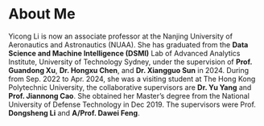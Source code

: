 # About Me
Yicong Li is now an associate professor at the Nanjing University of Aeronautics and Astronautics (NUAA). She has
graduated from the **Data Science and Machine Intelligence (DSMI)** Lab of Advanced Analytics Institute, University of
Technology Sydney, under the supervision of **Prof. Guandong Xu**, **Dr. Hongxu Chen**, and **Dr. Xiangguo Sun** in 2024. During
from Sep. 2022 to Apr. 2024, she was a visiting student at The Hong Kong Polytechnic University, the collaborative
supervisors are **Dr. Yu Yang** and **Prof. Jiannong Cao**. She obtained her Master’s degree from the National University of
Defense Technology in Dec 2019. The supervisors were Prof. **Dongsheng Li** and **A/Prof. Dawei Feng**.